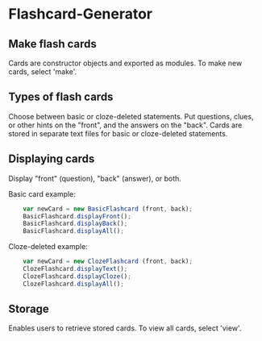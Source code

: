# Flashcard-Generator

## Make flash cards
Cards are constructor objects and exported as modules. 
To make new cards, select 'make'.

## Types of flash cards
Choose between basic or cloze-deleted statements.
Put questions, clues, or other hints on the "front", and the answers on the "back".
Cards are stored in separate text files for basic or cloze-deleted statements.

## Displaying cards 
Display "front" (question), "back" (answer), or both. 

Basic card example:
```js
	var newCard = new BasicFlashcard (front, back);
	BasicFlashcard.displayFront();
	BasicFlashcard.displayBack();
	BasicFlashcard.displayAll();
```

Cloze-deleted example:
```js
	var newCard = new ClozeFlashcard (front, back);
	ClozeFlashcard.displayText();
	ClozeFlashcard.displayCloze();
	ClozeFlashcard.displayAll();
```

## Storage
Enables users to retrieve stored cards.
To view all cards, select 'view'.
